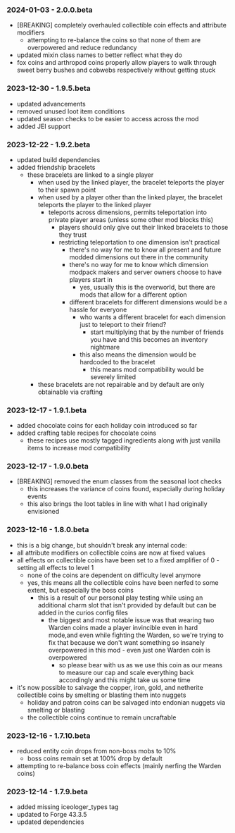 ### 2024-01-03 - 2.0.0.beta

- [BREAKING] completely overhauled collectible coin effects and attribute modifiers
  - attempting to re-balance the coins so that none of them are overpowered and reduce redundancy
- updated mixin class names to better reflect what they do
- fox coins and arthropod coins properly allow players to walk through sweet berry bushes and cobwebs respectively
  without getting stuck

### 2023-12-30 - 1.9.5.beta

- updated advancements
- removed unused loot item conditions
- updated season checks to be easier to access across the mod
- added JEI support

### 2023-12-22 - 1.9.2.beta

- updated build dependencies
- added friendship bracelets
  - these bracelets are linked to a single player
    - when used by the linked player, the bracelet teleports the player to their spawn point
    - when used by a player other than the linked player, the bracelet teleports the player to the linked player
      - teleports across dimensions, permits teleportation into private player areas (unless some other mod blocks this)
        - players should only give out their linked bracelets to those they trust
        - restricting teleportation to one dimension isn't practical
          - there's no way for me to know all present and future modded dimensions out there in the community
          - there's no way for me to know which dimension modpack makers and server owners choose to have players start
            in
            - yes, usually this is the overworld, but there are mods that allow for a different option
          - different bracelets for different dimensions would be a hassle for everyone
            - who wants a different bracelet for each dimension just to teleport to their friend?
              - start multiplying that by the number of friends you have and this becomes an inventory nightmare
            - this also means the dimension would be hardcoded to the bracelet
              - this means mod compatibility would be severely limited
    - these bracelets are not repairable and by default are only obtainable via crafting

### 2023-12-17 - 1.9.1.beta

- added chocolate coins for each holiday coin introduced so far
- added crafting table recipes for chocolate coins
  - these recipes use mostly tagged ingredients along with just vanilla items to increase mod compatibility

### 2023-12-17 - 1.9.0.beta

- [BREAKING] removed the enum classes from the seasonal loot checks
  - this increases the variance of coins found, especially during holiday events
  - this also brings the loot tables in line with what I had originally envisioned

### 2023-12-16 - 1.8.0.beta

- this is a big change, but shouldn't break any internal code:
- all attribute modifiers on collectible coins are now at fixed values
- all effects on collectible coins have been set to a fixed amplifier of 0 - setting all effects to level 1
  - none of the coins are dependent on difficulty level anymore
  - yes, this means all the collectible coins have been nerfed to some extent, but especially the boss coins
    - this is a result of our personal play testing while using an additional charm slot that isn't provided by default
      but can be added in the curios config files
      - the biggest and most notable issue was that wearing two Warden coins made a player invincible even in hard
        mode,and even while fighting the Warden, so we're trying to fix that because we don't want something so insanely
        overpowered in this mod - even just one Warden coin is overpowered
        - so please bear with us as we use this coin as our means to measure our cap and scale everything back
          accordingly and this might take us some time
- it's now possible to salvage the copper, iron, gold, and netherite collectible coins by smelting or blasting them into
  nuggets
  - holiday and patron coins can be salvaged into endonian nuggets via smelting or blasting
  - the collectible coins continue to remain uncraftable

### 2023-12-16 - 1.7.10.beta

- reduced entity coin drops from non-boss mobs to 10%
  - boss coins remain set at 100% drop by default
- attempting to re-balance boss coin effects (mainly nerfing the Warden coins)

### 2023-12-14 - 1.7.9.beta

- added missing iceologer_types tag
- updated to Forge 43.3.5
- updated dependencies